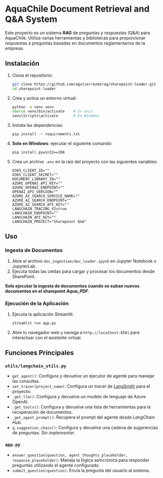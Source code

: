 # AquaChile Document Retrieval and Q&A System

Este proyecto es un sistema **RAG** de preguntas y respuestas (Q&A) para AquaChile. Utiliza varias herramientas y bibliotecas para proporcionar respuestas a preguntas basadas en documentos reglamentarios de la empresa.

## Instalación

1. Clona el repositorio:

    ```sh
    git clone https://github.com/agutierrezmorag/sharepoint-loader.git
    cd sharepoint-loader
    ```

2. Crea y activa un entorno virtual:

    ```sh
    python -m venv venv
    source venv/bin/activate    # En unix
    venv\Scripts\activate       # En Windows
    ```

3. Instala las dependencias:

    ```sh
    pip install -r requirements.txt
    ```

4. **Solo en Windows**: ejecutar el siguiente comando:

    ```sh
    pip install pywin32==308
    ```

5. Crea un archivo `.env` en la raíz del proyecto con las siguientes variables:

    ```env
    O365_CLIENT_ID=""
    O365_CLIENT_SECRET=""
    DOCUMENT_LIBRARY_ID=""
    AZURE_OPENAI_API_KEY=""
    AZURE_OPENAI_ENDPOINT=""
    OPENAI_API_VERSION=""
    AZURE_AI_SEARCH_SERVICE_NAME=""
    AZURE_AI_SEARCH_ENDPOINT=""
    AZURE_AI_SEARCH_API_KEY=""
    LANGCHAIN_TRACING_V2=true
    LANGCHAIN_ENDPOINT=""
    LANGCHAIN_API_KEY=""
    LANGCHAIN_PROJECT="Sharepoint Q&A"
    ```

## Uso

### Ingesta de Documentos

1. Abre el archivo `doc_ingestion/doc_loader.ipynb` en Jupyter Notebook o JupyterLab.
2. Ejecuta todas las celdas para cargar y procesar los documentos desde SharePoint.

**Solo ejecutar la ingesta de documentos cuando se suban nuevos documentos en el sharepoint *Aqua_PDF***.

### Ejecución de la Aplicación

1. Ejecuta la aplicación Streamlit:

    ```sh
    streamlit run app.py
    ```

2. Abre tu navegador web y navega a `http://localhost:8501` para interactuar con el asistente virtual.

## Funciones Principales

### `utils/langchain_utils.py`

- `get_agent()`: Configura y devuelve un ejecutor de agente para manejar las consultas.
- `set_tracer(project_name)`: Configura un tracer de [LangSmith](https://www.langchain.com/langsmith) para el proyecto.
- `_get_llm()`: Configura y devuelve un modelo de lenguaje de Azure OpenAI.
- `_get_tools()`: Configura y devuelve una lista de herramientas para la recuperación de documentos.
- `_get_agent_prompt()`: Recupera el prompt del agente desde *LangChain Hub*.
- `q_suggestion_chain()`: Configura y devuelve una cadena de sugerencias de preguntas. *Sin implementar*.

### `app.py`

- `answer_question(question, agent_thoughts_placeholder, response_placeholder)`: Maneja la lógica asincrónica para responder preguntas utilizando el agente configurado.
- `submit_question(question)`: Envía la pregunta del usuario al sistema.
